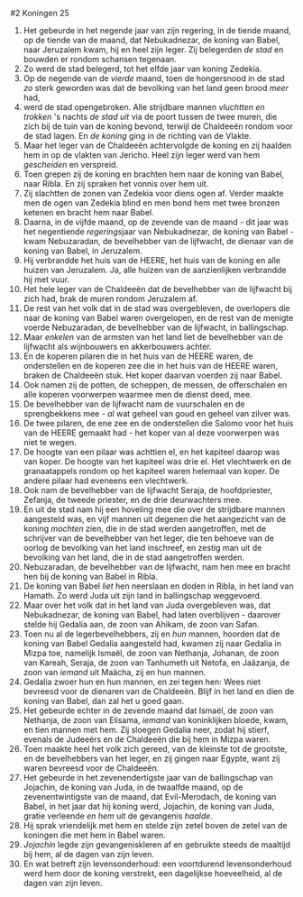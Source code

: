 #2 Koningen 25
1. Het gebeurde in het negende jaar van zijn regering, in de tiende maand, op de tiende van de maand, dat Nebukadnezar, de koning van Babel, naar Jeruzalem kwam, hij en heel zijn leger. Zij belegerden *de stad* en bouwden er rondom schansen tegenaan.
2. Zo werd de stad belegerd, tot het elfde jaar van koning Zedekia.
3. Op de negende van de *vierde* maand, toen de hongersnood in de stad *zo* sterk geworden was dat de bevolking van het land geen brood *meer* had,
4. werd de stad opengebroken. Alle strijdbare mannen *vluchtten en trokken* 's nachts *de stad uit* via de poort tussen de twee muren, die zich bij de tuin van de koning bevond, terwijl de Chaldeeën rondom voor de stad lagen. En *de koning* ging in de richting van de Vlakte.
5. Maar het leger van de Chaldeeën achtervolgde de koning en zij haalden hem in op de vlakten van Jericho. Heel zijn leger werd van hem *gescheiden* en verspreid.
6. Toen grepen zij de koning en brachten hem naar de koning van Babel, naar Ribla. En zij spraken het vonnis over hem uit.
7. Zij slachtten de zonen van Zedekia voor diens ogen af. Verder maakte men de ogen van Zedekia blind en men bond hem met twee bronzen ketenen en bracht hem naar Babel.
8. Daarna, in de vijfde maand, op de zevende van de maand - dit jaar was het negentiende *regerings*jaar van Nebukadnezar, de koning van Babel - kwam Nebuzaradan, de bevelhebber van de lijfwacht, de dienaar van de koning van Babel, in Jeruzalem.
9. Hij verbrandde het huis van de HEERE, het huis van de koning en alle huizen van Jeruzalem. Ja, alle huizen van de aanzienlijken verbrandde hij met vuur.
10. Het hele leger van de Chaldeeën dat de bevelhebber van de lijfwacht bij zich had, brak de muren rondom Jeruzalem af.
11. De rest van het volk dat in de stad was overgebleven, de overlopers die naar de koning van Babel waren overgelopen, en de rest van de menigte voerde Nebuzaradan, de bevelhebber van de lijfwacht, in ballingschap.
12. Maar *enkelen* van de armsten van het land liet de bevelhebber van de lijfwacht als wijnbouwers en akkerbouwers achter.
13. En de koperen pilaren die in het huis van de HEERE waren, de onderstellen en de koperen zee die in het huis van de HEERE waren, braken de Chaldeeën stuk. Het koper daarvan voerden zij naar Babel.
14. Ook namen zij de potten, de scheppen, de messen, de offerschalen en alle koperen voorwerpen waarmee men de dienst deed, mee.
15. De bevelhebber van de lijfwacht nam de vuurschalen en de sprengbekkens mee - *al* wat geheel van goud en geheel van zilver was.
16. De twee pilaren, de ene zee en de onderstellen die Salomo voor het huis van de HEERE gemaakt had - het koper van al deze voorwerpen was niet te wegen.
17. De hoogte van een pilaar was achttien el, en het kapiteel daarop was van koper. De hoogte van het kapiteel was drie el. Het vlechtwerk en de granaatappels rondom op het kapiteel waren helemaal van koper. De andere pilaar had eveneens een vlechtwerk.
18. Ook nam de bevelhebber van de lijfwacht Seraja, de hoofdpriester, Zefanja, de tweede priester, en de drie deurwachters mee.
19. En uit de stad nam hij een hoveling mee die over de strijdbare mannen aangesteld was, en vijf mannen uit degenen die het aangezicht van de koning *mochten* zien, die in de stad werden aangetroffen, met de schrijver van de bevelhebber van het leger, die ten behoeve van de oorlog de bevolking van het land inschreef, en zestig man uit de bevolking van het land, die in de stad aangetroffen werden.
20. Nebuzaradan, de bevelhebber van de lijfwacht, nam hen mee en bracht hen bij de koning van Babel in Ribla.
21. De koning van Babel *liet* hen neerslaan en doden in Ribla, in het land van Hamath. Zo werd Juda uit zijn land in ballingschap weggevoerd.
22. Maar over het volk dat in het land van Juda overgebleven was, dat Nebukadnezar, de koning van Babel, had laten overblijven - daarover stelde hij Gedalia aan, de zoon van Ahikam, de zoon van Safan.
23. Toen nu al de legerbevelhebbers, zij en *hun* mannen, hoorden dat de koning van Babel Gedalia aangesteld had, kwamen zij naar Gedalia in Mizpa toe, namelijk Ismaël, de zoon van Nethanja, Johanan, de zoon van Kareah, Seraja, de zoon van Tanhumeth uit Netofa, en Jaäzanja, de zoon van *iemand* uit Maächa, zij en hun mannen.
24. Gedalia zwoer hun en hun mannen, en zei tegen hen: Wees niet bevreesd voor de dienaren van de Chaldeeën. Blijf in het land en dien de koning van Babel, dan zal het u goed gaan.
25. Het gebeurde echter in de zevende maand dat Ismaël, de zoon van Nethanja, de zoon van Elisama, *iemand* van koninklijken bloede, kwam, en tien mannen met hem. Zij sloegen Gedalia neer, zodat hij stierf, evenals de Judeeërs en de Chaldeeën die bij hem in Mizpa waren.
26. Toen maakte heel het volk zich gereed, van de kleinste tot de grootste, en de bevelhebbers van het leger, en zij gingen naar Egypte, want zij waren bevreesd voor de Chaldeeën.
27. Het gebeurde in het zevenendertigste jaar van de ballingschap van Jojachin, de koning van Juda, in de twaalfde maand, op de zevenentwintigste van de maand, dat Evil-Merodach, de koning van Babel, in het jaar dat hij koning werd, Jojachin, de koning van Juda, gratie verleende *en hem* uit de gevangenis *haalde*.
28. Hij sprak vriendelijk met hem en stelde zijn zetel boven de zetel van de koningen die met hem in Babel waren.
29. *Jojachin* legde zijn gevangeniskleren af en gebruikte steeds de maaltijd bij hem, al de dagen van zijn leven.
30. En wat betreft zijn levensonderhoud: een voortdurend levensonderhoud werd hem door de koning verstrekt, een dagelijkse hoeveelheid, al de dagen van zijn leven.
